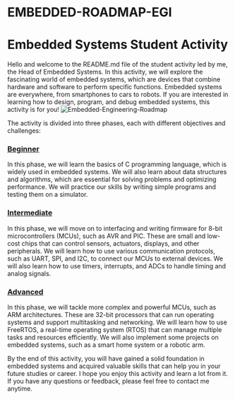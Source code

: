 # EMBEDDED-ROADMAP-EGI
# Embedded Systems Student Activity

Hello and welcome to the README.md file of the student activity led by me, the Head of Embedded Systems. In this activity, we will explore the fascinating world of embedded systems, which are devices that combine hardware and software to perform specific functions. Embedded systems are everywhere, from smartphones to cars to robots. If you are interested in learning how to design, program, and debug embedded systems, this activity is for you!
![Embedded-Engineering-Roadmap](https://github.com/AhmedAdelWafdy7/EMBEDDED-ROADMAP-EGI/assets/107740350/360c5c6a-3cc7-415b-bde8-8e7d458334cc)

The activity is divided into three phases, each with different objectives and challenges:

### [Beginner](/beginner)

In this phase, we will learn the basics of C programming language, which is widely used in embedded systems. We will also learn about data structures and algorithms, which are essential for solving problems and optimizing performance. We will practice our skills by writing simple programs and testing them on a simulator.

### [Intermediate](/intermediate)

In this phase, we will move on to interfacing and writing firmware for 8-bit microcontrollers (MCUs), such as AVR and PIC. These are small and low-cost chips that can control sensors, actuators, displays, and other peripherals. We will learn how to use various communication protocols, such as UART, SPI, and I2C, to connect our MCUs to external devices. We will also learn how to use timers, interrupts, and ADCs to handle timing and analog signals.

### [Advanced](/advanced)

In this phase, we will tackle more complex and powerful MCUs, such as ARM architectures. These are 32-bit processors that can run operating systems and support multitasking and networking. We will learn how to use FreeRTOS, a real-time operating system (RTOS) that can manage multiple tasks and resources efficiently. We will also implement some projects on embedded systems, such as a smart home system or a robotic arm.

By the end of this activity, you will have gained a solid foundation in embedded systems and acquired valuable skills that can help you in your future studies or career. I hope you enjoy this activity and learn a lot from it. If you have any questions or feedback, please feel free to contact me anytime.
